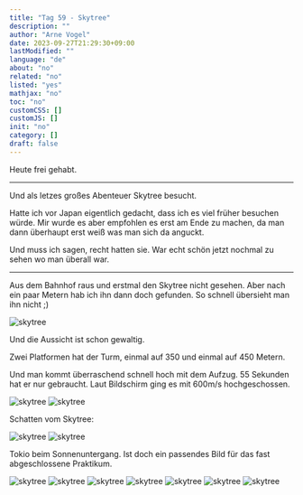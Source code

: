 ```yaml
---
title: "Tag 59 - Skytree"
description: ""
author: "Arne Vogel"
date: 2023-09-27T21:29:30+09:00
lastModified: ""
language: "de"
about: "no"
related: "no"
listed: "yes"
mathjax: "no"
toc: "no"
customCSS: []
customJS: []
init: "no"
category: []
draft: false
---
```


Heute frei gehabt.

---

Und als letzes großes Abenteuer Skytree besucht.

Hatte ich vor Japan eigentlich gedacht, dass ich es viel früher besuchen würde.
Mir wurde es aber empfohlen es erst am Ende zu machen, da man dann überhaupt erst weiß was man sich da anguckt.

Und muss ich sagen, recht hatten sie.
War echt schön jetzt nochmal zu sehen wo man überall war.

---

Aus dem Bahnhof raus und erstmal den Skytree nicht gesehen.
Aber nach ein paar Metern hab ich ihn dann doch gefunden.
So schnell übersieht man ihn nicht ;)

![skytree](skytree.jpg)

Und die Aussicht ist schon gewaltig.

Zwei Platformen hat der Turm, einmal auf 350 und einmal auf 450 Metern.

Und man kommt überraschend schnell hoch mit dem Aufzug.
55 Sekunden hat er nur gebraucht.
Laut Bildschirm ging es mit 600m/s hochgeschossen.

![skytree](skytree2.jpg)
![skytree](skytree3.jpg)

Schatten vom Skytree:

![skytree](skytree4.jpg)
![skytree](skytree10.jpg)

Tokio beim Sonnenuntergang.
Ist doch ein passendes Bild für das fast abgeschlossene Praktikum.

![skytree](skytree5.jpg)
![skytree](skytree6.jpg)
![skytree](skytree11.jpg)
![skytree](skytree12.jpg)
![skytree](skytree7.jpg)
![skytree](skytree8.jpg)
![skytree](skytree9.jpg)

